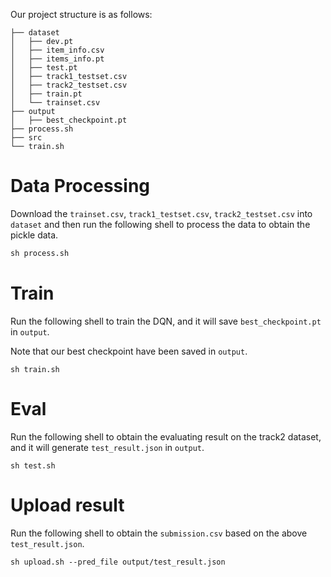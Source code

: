 Our project structure is as follows:
```
├── dataset
│   ├── dev.pt
│   ├── item_info.csv
│   ├── items_info.pt
│   ├── test.pt
│   ├── track1_testset.csv
│   ├── track2_testset.csv
│   ├── train.pt
│   └── trainset.csv
├── output
│   ├── best_checkpoint.pt
├── process.sh
├── src
└── train.sh

```

# Data Processing
Download the `trainset.csv`, `track1_testset.csv`, `track2_testset.csv` into `dataset` and then
run the following shell to process the data to obtain the pickle data.
```python
sh process.sh
```

# Train
Run the following shell to train the DQN, and it will save `best_checkpoint.pt` in `output`. 

Note that our best checkpoint have been saved in `output`.
```
sh train.sh
```

# Eval
Run the following shell to obtain the evaluating result on the track2 dataset, and it will generate `test_result.json` in `output`.
```
sh test.sh
```

# Upload result
Run the following shell to obtain the `submission.csv` based on the above `test_result.json`.
```
sh upload.sh --pred_file output/test_result.json
```
